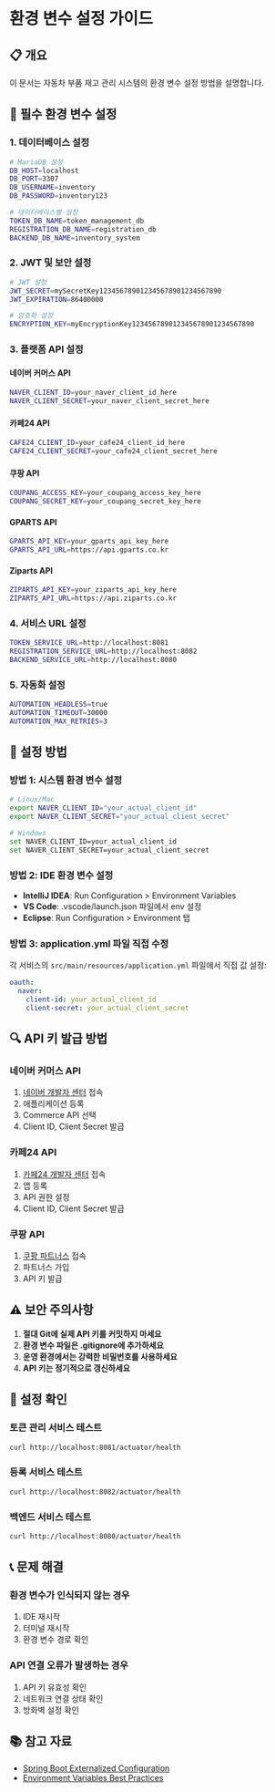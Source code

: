 # 환경 변수 설정 가이드

## 📋 개요
이 문서는 자동차 부품 재고 관리 시스템의 환경 변수 설정 방법을 설명합니다.

## 🔧 필수 환경 변수 설정

### 1. 데이터베이스 설정
```bash
# MariaDB 설정
DB_HOST=localhost
DB_PORT=3307
DB_USERNAME=inventory
DB_PASSWORD=inventory123

# 데이터베이스별 설정
TOKEN_DB_NAME=token_management_db
REGISTRATION_DB_NAME=registration_db
BACKEND_DB_NAME=inventory_system
```

### 2. JWT 및 보안 설정
```bash
# JWT 설정
JWT_SECRET=mySecretKey123456789012345678901234567890
JWT_EXPIRATION=86400000

# 암호화 설정
ENCRYPTION_KEY=myEncryptionKey123456789012345678901234567890
```

### 3. 플랫폼 API 설정

#### 네이버 커머스 API
```bash
NAVER_CLIENT_ID=your_naver_client_id_here
NAVER_CLIENT_SECRET=your_naver_client_secret_here
```

#### 카페24 API
```bash
CAFE24_CLIENT_ID=your_cafe24_client_id_here
CAFE24_CLIENT_SECRET=your_cafe24_client_secret_here
```

#### 쿠팡 API
```bash
COUPANG_ACCESS_KEY=your_coupang_access_key_here
COUPANG_SECRET_KEY=your_coupang_secret_key_here
```

#### GPARTS API
```bash
GPARTS_API_KEY=your_gparts_api_key_here
GPARTS_API_URL=https://api.gparts.co.kr
```

#### Ziparts API
```bash
ZIPARTS_API_KEY=your_ziparts_api_key_here
ZIPARTS_API_URL=https://api.ziparts.co.kr
```

### 4. 서비스 URL 설정
```bash
TOKEN_SERVICE_URL=http://localhost:8081
REGISTRATION_SERVICE_URL=http://localhost:8082
BACKEND_SERVICE_URL=http://localhost:8080
```

### 5. 자동화 설정
```bash
AUTOMATION_HEADLESS=true
AUTOMATION_TIMEOUT=30000
AUTOMATION_MAX_RETRIES=3
```

## 🚀 설정 방법

### 방법 1: 시스템 환경 변수 설정
```bash
# Linux/Mac
export NAVER_CLIENT_ID="your_actual_client_id"
export NAVER_CLIENT_SECRET="your_actual_client_secret"

# Windows
set NAVER_CLIENT_ID=your_actual_client_id
set NAVER_CLIENT_SECRET=your_actual_client_secret
```

### 방법 2: IDE 환경 변수 설정
- **IntelliJ IDEA**: Run Configuration > Environment Variables
- **VS Code**: .vscode/launch.json 파일에서 env 설정
- **Eclipse**: Run Configuration > Environment 탭

### 방법 3: application.yml 파일 직접 수정
각 서비스의 `src/main/resources/application.yml` 파일에서 직접 값 설정:

```yaml
oauth:
  naver:
    client-id: your_actual_client_id
    client-secret: your_actual_client_secret
```

## 🔍 API 키 발급 방법

### 네이버 커머스 API
1. [네이버 개발자 센터](https://developers.naver.com/) 접속
2. 애플리케이션 등록
3. Commerce API 선택
4. Client ID, Client Secret 발급

### 카페24 API
1. [카페24 개발자 센터](https://developers.cafe24.com/) 접속
2. 앱 등록
3. API 권한 설정
4. Client ID, Client Secret 발급

### 쿠팡 API
1. [쿠팡 파트너스](https://partners.coupang.com/) 접속
2. 파트너스 가입
3. API 키 발급

## ⚠️ 보안 주의사항

1. **절대 Git에 실제 API 키를 커밋하지 마세요**
2. **환경 변수 파일은 .gitignore에 추가하세요**
3. **운영 환경에서는 강력한 비밀번호를 사용하세요**
4. **API 키는 정기적으로 갱신하세요**

## 🧪 설정 확인

### 토큰 관리 서비스 테스트
```bash
curl http://localhost:8081/actuator/health
```

### 등록 서비스 테스트
```bash
curl http://localhost:8082/actuator/health
```

### 백엔드 서비스 테스트
```bash
curl http://localhost:8080/actuator/health
```

## 📞 문제 해결

### 환경 변수가 인식되지 않는 경우
1. IDE 재시작
2. 터미널 재시작
3. 환경 변수 경로 확인

### API 연결 오류가 발생하는 경우
1. API 키 유효성 확인
2. 네트워크 연결 상태 확인
3. 방화벽 설정 확인

## 📚 참고 자료
- [Spring Boot Externalized Configuration](https://spring.io/guides/gs/spring-boot-config/)
- [Environment Variables Best Practices](https://12factor.net/config)
